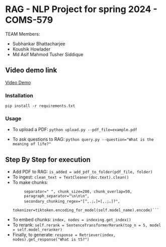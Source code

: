 # RAG - NLP Project for spring 2024 - COMS-579
TEAM Members: 

- Subhankar Bhattacharjee
- Koushik Howlader
- Md Asif Mahmod Tusher Siddique


## Video demo link

[Video Demo](https://www.youtube.com/)

### Installation

`pip install -r requirements.txt`


### Usage

- To upload a PDF: `python upload.py --pdf_file=example.pdf`

- To ask questions to RAG: `python query.py --question="What is the meaning of life?"`


## Step By Step for execution

- Add PDF to RAG: `is_added = add_pdf_to_folder(pdf_file, folder)`
- To ingest: `clean_text = TextCleaner(doc.text).clean()`
- To make chunks:
  ```Settings.text_splitter = SentenceSplitter(
       separator=" ", chunk_size=200, chunk_overlap=50,
       paragraph_separator="\n\n\n",
       secondary_chunking_regex="[^,.;。]+[,.;。]?",
       tokenizer=tiktoken.encoding_for_model(self.model_name).encode)```
- To embed chunks: `index, nodes = indexing.get_index()`
- To rerank:  `self.rerank = SentenceTransformerRerank(top_n = 5, model = self.model_reranker)`
- Finally, to generate: `response = Retriever(index, nodes).get_response("What is t5?")`


